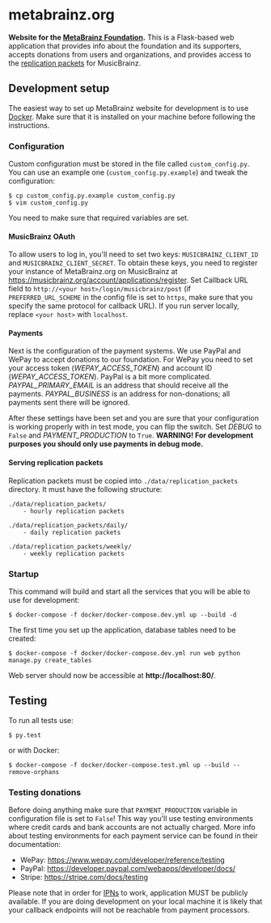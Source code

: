 # metabrainz.org

**Website for the [MetaBrainz Foundation](https://metabrainz.org/).** This is
a Flask-based web application that provides info about the foundation and its
supporters, accepts donations from users and organizations, and provides
access to the [replication packets](https://musicbrainz.org/doc/Replication_Mechanics)
for MusicBrainz.


## Development setup

The easiest way to set up MetaBrainz website for development is to use
[Docker](https://www.docker.com/). Make sure that it is installed on your
machine before following the instructions.

### Configuration

Custom configuration must be stored in the file called `custom_config.py`.
You can use an example one (`custom_config.py.example`) and tweak the
configuration:

    $ cp custom_config.py.example custom_config.py
    $ vim custom_config.py

You need to make sure that required variables are set.

#### MusicBrainz OAuth

To allow users to log in, you'll need to set two keys: ``MUSICBRAINZ_CLIENT_ID``
and ``MUSICBRAINZ_CLIENT_SECRET``. To obtain these keys, you need to register
your instance of MetaBrainz.org on MusicBrainz at
https://musicbrainz.org/account/applications/register. Set Callback URL field
to ``http://<your host>/login/musicbrainz/post`` (if ``PREFERRED_URL_SCHEME``
in the config file is set to ``https``, make sure that you specify the same
protocol for callback URL). If you run server locally, replace ``<your host>``
with ``localhost``.

#### Payments

Next is the configuration of the payment systems. We use PayPal and WePay to accept
donations to our foundation. For WePay you need to set your access token
(*WEPAY_ACCESS_TOKEN*) and account ID (*WEPAY_ACCESS_TOKEN*). PayPal is a
bit more complicated. *PAYPAL_PRIMARY_EMAIL* is an address that should receive
all the payments. *PAYPAL_BUSINESS* is an address for non-donations; all
payments sent there will be ignored.

After these settings have been set and you are sure that your configuration
is working properly with in test mode, you can flip the switch. Set *DEBUG* to
``False`` and *PAYMENT_PRODUCTION* to ``True``. **WARNING! For development
purposes you should only use payments in debug mode.**

#### Serving replication packets

Replication packets must be copied into ``./data/replication_packets`` directory.
It must have the following structure:
```
./data/replication_packets/
    - hourly replication packets

./data/replication_packets/daily/
    - daily replication packets

./data/replication_packets/weekly/
    - weekly replication packets
```

### Startup

This command will build and start all the services that you will be able to
use for development:

    $ docker-compose -f docker/docker-compose.dev.yml up --build -d

The first time you set up the application, database tables need to be created:

    $ docker-compose -f docker/docker-compose.dev.yml run web python manage.py create_tables

Web server should now be accessible at **http://localhost:80/**.


## Testing

To run all tests use:

    $ py.test
    
or with Docker:

    $ docker-compose -f docker/docker-compose.test.yml up --build --remove-orphans

### Testing donations

Before doing anything make sure that `PAYMENT_PRODUCTION` variable in
configuration file is set to `False`! This way you'll use testing environments
where credit cards and bank accounts are not actually charged. More info about
testing environments for each payment service can be found in their documentation:

* WePay: https://www.wepay.com/developer/reference/testing
* PayPal: https://developer.paypal.com/webapps/developer/docs/
* Stripe: https://stripe.com/docs/testing

Please note that in order for [IPNs](https://en.wikipedia.org/wiki/Instant_payment_notification)
to work, application MUST be publicly available. If you are doing development
on your local machine it is likely that your callback endpoints will not be
reachable from payment processors.

